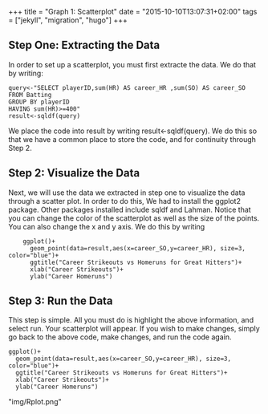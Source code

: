 +++
title = "Graph 1: Scatterplot"
date = "2015-10-10T13:07:31+02:00"
tags = ["jekyll", "migration", "hugo"]
+++

## Step One: Extracting the Data
In order to set up a scatterplot, you must first extracte the data. We do that by writing: 

<!--more-->

    query<-"SELECT playerID,sum(HR) AS career_HR ,sum(SO) AS career_SO
    FROM Batting
    GROUP BY playerID
    HAVING sum(HR)>=400"
    result<-sqldf(query)


We place the code into result by writing result<-sqldf(query). We do this so that we have a common place to store the code, and for continuity through Step 2. 

    
## Step 2: Visualize the Data
Next, we will use the data we extracted in step one to visualize the data through a scatter plot. In order to do this, We had to install the ggplot2 package. Other packages installed include sqldf and Lahman. Notice that you can change the color of the scatterplot as well as the size of the points. You can also change the x and y axis. We do this by writing 

<!--more-->

        ggplot()+
          geom_point(data=result,aes(x=career_SO,y=career_HR), size=3, color="blue")+
          ggtitle("Career Strikeouts vs Homeruns for Great Hitters")+
          xlab("Career Strikeouts")+
          ylab("Career Homeruns")


## Step 3: Run the Data
This step is simple. All you must do is highlight the above information, and select run. Your scatterplot will appear. If you wish to make changes, simply go back to the above code, make changes, and run the code again. 

``` {r}
ggplot()+
  geom_point(data=result,aes(x=career_SO,y=career_HR), size=3, color="blue")+
  ggtitle("Career Strikeouts vs Homeruns for Great Hitters")+
  xlab("Career Strikeouts")+
  ylab("Career Homeruns")

```

"img/Rplot.png"



